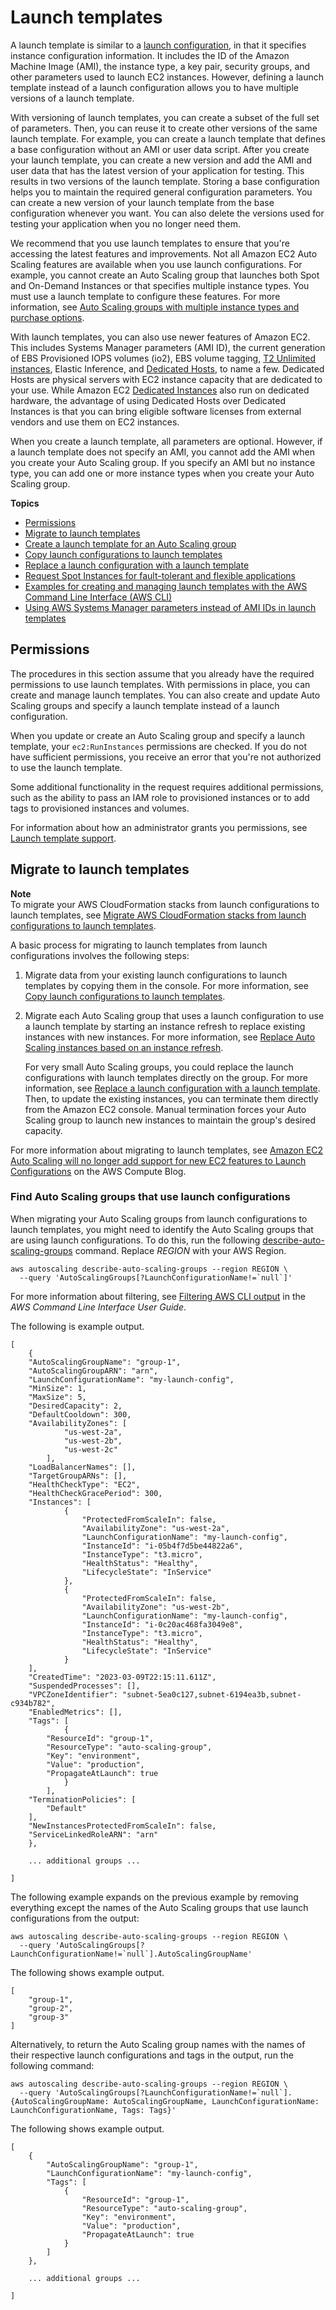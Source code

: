 # Launch templates<a name="launch-templates"></a>

A launch template is similar to a [launch configuration](launch-configurations.md), in that it specifies instance configuration information\. It includes the ID of the Amazon Machine Image \(AMI\), the instance type, a key pair, security groups, and other parameters used to launch EC2 instances\. However, defining a launch template instead of a launch configuration allows you to have multiple versions of a launch template\. 

With versioning of launch templates, you can create a subset of the full set of parameters\. Then, you can reuse it to create other versions of the same launch template\. For example, you can create a launch template that defines a base configuration without an AMI or user data script\. After you create your launch template, you can create a new version and add the AMI and user data that has the latest version of your application for testing\. This results in two versions of the launch template\. Storing a base configuration helps you to maintain the required general configuration parameters\. You can create a new version of your launch template from the base configuration whenever you want\. You can also delete the versions used for testing your application when you no longer need them\. 

We recommend that you use launch templates to ensure that you're accessing the latest features and improvements\. Not all Amazon EC2 Auto Scaling features are available when you use launch configurations\. For example, you cannot create an Auto Scaling group that launches both Spot and On\-Demand Instances or that specifies multiple instance types\. You must use a launch template to configure these features\. For more information, see [Auto Scaling groups with multiple instance types and purchase options](ec2-auto-scaling-mixed-instances-groups.md)\.

With launch templates, you can also use newer features of Amazon EC2\. This includes Systems Manager parameters \(AMI ID\), the current generation of EBS Provisioned IOPS volumes \(io2\), EBS volume tagging, [T2 Unlimited instances](https://docs.aws.amazon.com/AWSEC2/latest/UserGuide/burstable-performance-instances-unlimited-mode-concepts.html), Elastic Inference, and [Dedicated Hosts](https://docs.aws.amazon.com/AWSEC2/latest/UserGuide/dedicated-hosts-overview.html), to name a few\. Dedicated Hosts are physical servers with EC2 instance capacity that are dedicated to your use\. While Amazon EC2 [Dedicated Instances](https://docs.aws.amazon.com/AWSEC2/latest/UserGuide/dedicated-instance.html) also run on dedicated hardware, the advantage of using Dedicated Hosts over Dedicated Instances is that you can bring eligible software licenses from external vendors and use them on EC2 instances\. 

When you create a launch template, all parameters are optional\. However, if a launch template does not specify an AMI, you cannot add the AMI when you create your Auto Scaling group\. If you specify an AMI but no instance type, you can add one or more instance types when you create your Auto Scaling group\.

**Topics**
+ [Permissions](#launch-templates-permissions)
+ [Migrate to launch templates](#migrate-to-launch-templates)
+ [Create a launch template for an Auto Scaling group](create-launch-template.md)
+ [Copy launch configurations to launch templates](copy-launch-config.md)
+ [Replace a launch configuration with a launch template](replace-launch-config.md)
+ [Request Spot Instances for fault\-tolerant and flexible applications](launch-template-spot-instances.md)
+ [Examples for creating and managing launch templates with the AWS Command Line Interface \(AWS CLI\)](examples-launch-templates-aws-cli.md)
+ [Using AWS Systems Manager parameters instead of AMI IDs in launch templates](using-systems-manager-parameters.md)

## Permissions<a name="launch-templates-permissions"></a>

The procedures in this section assume that you already have the required permissions to use launch templates\. With permissions in place, you can create and manage launch templates\. You can also create and update Auto Scaling groups and specify a launch template instead of a launch configuration\. 

When you update or create an Auto Scaling group and specify a launch template, your `ec2:RunInstances` permissions are checked\. If you do not have sufficient permissions, you receive an error that you're not authorized to use the launch template\. 

Some additional functionality in the request requires additional permissions, such as the ability to pass an IAM role to provisioned instances or to add tags to provisioned instances and volumes\.

For information about how an administrator grants you permissions, see [Launch template support](ec2-auto-scaling-launch-template-permissions.md)\.

## Migrate to launch templates<a name="migrate-to-launch-templates"></a>

**Note**  
To migrate your AWS CloudFormation stacks from launch configurations to launch templates, see [Migrate AWS CloudFormation stacks from launch configurations to launch templates](migrate-launch-configurations-with-cloudformation.md)\.

A basic process for migrating to launch templates from launch configurations involves the following steps:

1. Migrate data from your existing launch configurations to launch templates by copying them in the console\. For more information, see [Copy launch configurations to launch templates](copy-launch-config.md)\.

1. Migrate each Auto Scaling group that uses a launch configuration to use a launch template by starting an instance refresh to replace existing instances with new instances\. For more information, see [Replace Auto Scaling instances based on an instance refresh](asg-instance-refresh.md)\. 

   For very small Auto Scaling groups, you could replace the launch configurations with launch templates directly on the group\. For more information, see [Replace a launch configuration with a launch template](replace-launch-config.md)\. Then, to update the existing instances, you can terminate them directly from the Amazon EC2 console\. Manual termination forces your Auto Scaling group to launch new instances to maintain the group's desired capacity\.

For more information about migrating to launch templates, see [Amazon EC2 Auto Scaling will no longer add support for new EC2 features to Launch Configurations](http://aws.amazon.com/blogs/compute/amazon-ec2-auto-scaling-will-no-longer-add-support-for-new-ec2-features-to-launch-configurations/) on the AWS Compute Blog\.

### Find Auto Scaling groups that use launch configurations<a name="find-groups-that-use-launch-configurations"></a>

When migrating your Auto Scaling groups from launch configurations to launch templates, you might need to identify the Auto Scaling groups that are using launch configurations\. To do this, run the following [describe\-auto\-scaling\-groups](https://docs.aws.amazon.com/cli/latest/reference/autoscaling/describe-auto-scaling-groups.html) command\. Replace *REGION* with your AWS Region\.

```
aws autoscaling describe-auto-scaling-groups --region REGION \
  --query 'AutoScalingGroups[?LaunchConfigurationName!=`null`]'
```

For more information about filtering, see [Filtering AWS CLI output](https://docs.aws.amazon.com/cli/latest/userguide/cli-usage-filter.html) in the *AWS Command Line Interface User Guide*\.

The following is example output\.

```
[
    {
	"AutoScalingGroupName": "group-1",
	"AutoScalingGroupARN": "arn",
	"LaunchConfigurationName": "my-launch-config",
	"MinSize": 1,
	"MaxSize": 5,
	"DesiredCapacity": 2,
	"DefaultCooldown": 300,
	"AvailabilityZones": [
            "us-west-2a",
            "us-west-2b",
            "us-west-2c"
        ],
	"LoadBalancerNames": [],
	"TargetGroupARNs": [],
	"HealthCheckType": "EC2",
	"HealthCheckGracePeriod": 300,
	"Instances": [
            {
                "ProtectedFromScaleIn": false,
                "AvailabilityZone": "us-west-2a",
                "LaunchConfigurationName": "my-launch-config",
                "InstanceId": "i-05b4f7d5be44822a6",
                "InstanceType": "t3.micro",
                "HealthStatus": "Healthy",
                "LifecycleState": "InService"
            },
            {
                "ProtectedFromScaleIn": false,
                "AvailabilityZone": "us-west-2b",
                "LaunchConfigurationName": "my-launch-config",
                "InstanceId": "i-0c20ac468fa3049e8",
                "InstanceType": "t3.micro",
                "HealthStatus": "Healthy",
                "LifecycleState": "InService"
            }
	],
	"CreatedTime": "2023-03-09T22:15:11.611Z",
	"SuspendedProcesses": [],
	"VPCZoneIdentifier": "subnet-5ea0c127,subnet-6194ea3b,subnet-c934b782",
	"EnabledMetrics": [],
	"Tags": [
            {
		"ResourceId": "group-1",
		"ResourceType": "auto-scaling-group",
		"Key": "environment",
		"Value": "production",
		"PropagateAtLaunch": true
            }
        ],
	"TerminationPolicies": [
	    "Default"
	],
	"NewInstancesProtectedFromScaleIn": false,
	"ServiceLinkedRoleARN": "arn"
    },

    ... additional groups ...

]
```

The following example expands on the previous example by removing everything except the names of the Auto Scaling groups that use launch configurations from the output:

```
aws autoscaling describe-auto-scaling-groups --region REGION \
  --query 'AutoScalingGroups[?LaunchConfigurationName!=`null`].AutoScalingGroupName'
```

The following shows example output\.

```
[
    "group-1",
    "group-2",
    "group-3"
]
```

Alternatively, to return the Auto Scaling group names with the names of their respective launch configurations and tags in the output, run the following command:

```
aws autoscaling describe-auto-scaling-groups --region REGION \
  --query 'AutoScalingGroups[?LaunchConfigurationName!=`null`].{AutoScalingGroupName: AutoScalingGroupName, LaunchConfigurationName: LaunchConfigurationName, Tags: Tags}'
```

The following shows example output\.

```
[
    {
        "AutoScalingGroupName": "group-1",
        "LaunchConfigurationName": "my-launch-config",
        "Tags": [
            {
                "ResourceId": "group-1",
                "ResourceType": "auto-scaling-group",
                "Key": "environment",
                "Value": "production",
                "PropagateAtLaunch": true
            }
        ]
    },

    ... additional groups ...

]
```